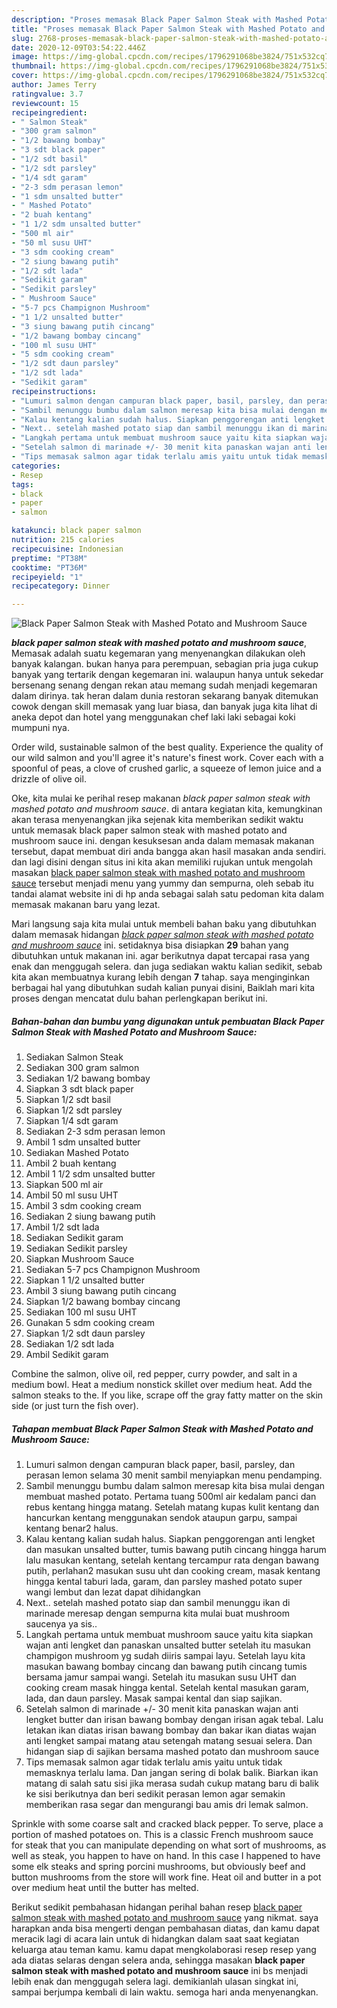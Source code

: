 ```yaml
---
description: "Proses memasak Black Paper Salmon Steak with Mashed Potato and Mushroom Sauce Lezat"
title: "Proses memasak Black Paper Salmon Steak with Mashed Potato and Mushroom Sauce Lezat"
slug: 2768-proses-memasak-black-paper-salmon-steak-with-mashed-potato-and-mushroom-sauce-lezat
date: 2020-12-09T03:54:22.446Z
image: https://img-global.cpcdn.com/recipes/1796291068be3824/751x532cq70/black-paper-salmon-steak-with-mashed-potato-and-mushroom-sauce-foto-resep-utama.jpg
thumbnail: https://img-global.cpcdn.com/recipes/1796291068be3824/751x532cq70/black-paper-salmon-steak-with-mashed-potato-and-mushroom-sauce-foto-resep-utama.jpg
cover: https://img-global.cpcdn.com/recipes/1796291068be3824/751x532cq70/black-paper-salmon-steak-with-mashed-potato-and-mushroom-sauce-foto-resep-utama.jpg
author: James Terry
ratingvalue: 3.7
reviewcount: 15
recipeingredient:
- " Salmon Steak"
- "300 gram salmon"
- "1/2 bawang bombay"
- "3 sdt black paper"
- "1/2 sdt basil"
- "1/2 sdt parsley"
- "1/4 sdt garam"
- "2-3 sdm perasan lemon"
- "1 sdm unsalted butter"
- " Mashed Potato"
- "2 buah kentang"
- "1 1/2 sdm unsalted butter"
- "500 ml air"
- "50 ml susu UHT"
- "3 sdm cooking cream"
- "2 siung bawang putih"
- "1/2 sdt lada"
- "Sedikit garam"
- "Sedikit parsley"
- " Mushroom Sauce"
- "5-7 pcs Champignon Mushroom"
- "1 1/2 unsalted butter"
- "3 siung bawang putih cincang"
- "1/2 bawang bombay cincang"
- "100 ml susu UHT"
- "5 sdm cooking cream"
- "1/2 sdt daun parsley"
- "1/2 sdt lada"
- "Sedikit garam"
recipeinstructions:
- "Lumuri salmon dengan campuran black paper, basil, parsley, dan perasan lemon selama 30 menit sambil menyiapkan menu pendamping."
- "Sambil menunggu bumbu dalam salmon meresap kita bisa mulai dengan membuat mashed potato. Pertama tuang 500ml air kedalam panci dan rebus kentang hingga matang. Setelah matang kupas kulit kentang dan hancurkan kentang menggunakan sendok ataupun garpu, sampai kentang benar2 halus."
- "Kalau kentang kalian sudah halus. Siapkan penggorengan anti lengket dan masukan unsalted butter, tumis bawang putih cincang hingga harum lalu masukan kentang, setelah kentang tercampur rata dengan bawang putih, perlahan2 masukan susu uht dan cooking cream, masak kentang hingga kental taburi lada, garam, dan parsley mashed potato super wangi lembut dan lezat dapat dihidangkan"
- "Next.. setelah mashed potato siap dan sambil menunggu ikan di marinade meresap dengan sempurna kita mulai buat mushroom saucenya ya sis.."
- "Langkah pertama untuk membuat mushroom sauce yaitu kita siapkan wajan anti lengket dan panaskan unsalted butter setelah itu masukan champigon mushroom yg sudah diiris sampai layu. Setelah layu kita masukan bawang bombay cincang dan bawang putih cincang tumis bersama jamur sampai wangi. Setelah itu masukan susu UHT dan cooking cream masak hingga kental. Setelah kental masukan garam, lada, dan daun parsley. Masak sampai kental dan siap sajikan."
- "Setelah salmon di marinade +/- 30 menit kita panaskan wajan anti lengket butter dan irisan bawang bombay dengan irisan agak tebal. Lalu letakan ikan diatas irisan bawang bombay dan bakar ikan diatas wajan anti lengket sampai matang atau setengah matang sesuai selera. Dan hidangan siap di sajikan bersama mashed potato dan mushroom sauce"
- "Tips memasak salmon agar tidak terlalu amis yaitu untuk tidak memasknya terlalu lama. Dan jangan sering di bolak balik. Biarkan ikan matang di salah satu sisi jika merasa sudah cukup matang baru di balik ke sisi berikutnya dan beri sedikit perasan lemon agar semakin memberikan rasa segar dan mengurangi bau amis dri lemak salmon."
categories:
- Resep
tags:
- black
- paper
- salmon

katakunci: black paper salmon 
nutrition: 215 calories
recipecuisine: Indonesian
preptime: "PT38M"
cooktime: "PT36M"
recipeyield: "1"
recipecategory: Dinner

---
```



![Black Paper Salmon Steak with Mashed Potato and Mushroom Sauce](https://img-global.cpcdn.com/recipes/1796291068be3824/751x532cq70/black-paper-salmon-steak-with-mashed-potato-and-mushroom-sauce-foto-resep-utama.jpg)

<b><i>black paper salmon steak with mashed potato and mushroom sauce</i></b>, Memasak adalah suatu kegemaran yang menyenangkan dilakukan oleh banyak kalangan. bukan hanya para perempuan, sebagian pria juga cukup banyak yang tertarik dengan kegemaran ini. walaupun hanya untuk sekedar bersenang senang dengan rekan atau memang sudah menjadi kegemaran dalam dirinya. tak heran dalam dunia restoran sekarang banyak ditemukan cowok dengan skill memasak yang luar biasa, dan banyak juga kita lihat di aneka depot dan hotel yang menggunakan chef laki laki sebagai koki mumpuni nya.

Order wild, sustainable salmon of the best quality. Experience the quality of our wild salmon and you&#39;ll agree it&#39;s nature&#39;s finest work. Cover each with a spoonful of peas, a clove of crushed garlic, a squeeze of lemon juice and a drizzle of olive oil.

Oke, kita mulai ke perihal resep makanan <i>black paper salmon steak with mashed potato and mushroom sauce</i>. di antara kegiatan kita, kemungkinan akan terasa menyenangkan jika sejenak kita memberikan sedikit waktu untuk memasak black paper salmon steak with mashed potato and mushroom sauce ini. dengan kesuksesan anda dalam memasak makanan tersebut, dapat membuat diri anda bangga akan hasil masakan anda sendiri. dan lagi disini dengan situs ini kita akan memiliki rujukan untuk mengolah masakan <u>black paper salmon steak with mashed potato and mushroom sauce</u> tersebut menjadi menu yang yummy dan sempurna, oleh sebab itu tandai alamat website ini di hp anda sebagai salah satu pedoman kita dalam memasak makanan baru yang lezat.


Mari langsung saja kita mulai untuk membeli bahan baku yang dibutuhkan dalam memasak hidangan <u><i>black paper salmon steak with mashed potato and mushroom sauce</i></u> ini. setidaknya bisa disiapkan <b>29</b> bahan yang dibutuhkan untuk makanan ini. agar berikutnya dapat tercapai rasa yang enak dan menggugah selera. dan juga sediakan waktu kalian sedikit, sebab kita akan membuatnya kurang lebih dengan <b>7</b> tahap. saya menginginkan berbagai hal yang dibutuhkan sudah kalian punyai disini, Baiklah mari kita proses dengan mencatat dulu bahan perlengkapan berikut ini.

<!--inarticleads1-->

##### Bahan-bahan dan bumbu yang digunakan untuk pembuatan Black Paper Salmon Steak with Mashed Potato and Mushroom Sauce:

1. Sediakan  Salmon Steak
1. Sediakan 300 gram salmon
1. Sediakan 1/2 bawang bombay
1. Siapkan 3 sdt black paper
1. Siapkan 1/2 sdt basil
1. Siapkan 1/2 sdt parsley
1. Siapkan 1/4 sdt garam
1. Sediakan 2-3 sdm perasan lemon
1. Ambil 1 sdm unsalted butter
1. Sediakan  Mashed Potato
1. Ambil 2 buah kentang
1. Ambil 1 1/2 sdm unsalted butter
1. Siapkan 500 ml air
1. Ambil 50 ml susu UHT
1. Ambil 3 sdm cooking cream
1. Sediakan 2 siung bawang putih
1. Ambil 1/2 sdt lada
1. Sediakan Sedikit garam
1. Sediakan Sedikit parsley
1. Siapkan  Mushroom Sauce
1. Sediakan 5-7 pcs Champignon Mushroom
1. Siapkan 1 1/2 unsalted butter
1. Ambil 3 siung bawang putih cincang
1. Siapkan 1/2 bawang bombay cincang
1. Sediakan 100 ml susu UHT
1. Gunakan 5 sdm cooking cream
1. Siapkan 1/2 sdt daun parsley
1. Sediakan 1/2 sdt lada
1. Ambil Sedikit garam


Combine the salmon, olive oil, red pepper, curry powder, and salt in a medium bowl. Heat a medium nonstick skillet over medium heat. Add the salmon steaks to the. If you like, scrape off the gray fatty matter on the skin side (or just turn the fish over). 

<!--inarticleads2-->

##### Tahapan membuat Black Paper Salmon Steak with Mashed Potato and Mushroom Sauce:

1. Lumuri salmon dengan campuran black paper, basil, parsley, dan perasan lemon selama 30 menit sambil menyiapkan menu pendamping.
1. Sambil menunggu bumbu dalam salmon meresap kita bisa mulai dengan membuat mashed potato. Pertama tuang 500ml air kedalam panci dan rebus kentang hingga matang. Setelah matang kupas kulit kentang dan hancurkan kentang menggunakan sendok ataupun garpu, sampai kentang benar2 halus.
1. Kalau kentang kalian sudah halus. Siapkan penggorengan anti lengket dan masukan unsalted butter, tumis bawang putih cincang hingga harum lalu masukan kentang, setelah kentang tercampur rata dengan bawang putih, perlahan2 masukan susu uht dan cooking cream, masak kentang hingga kental taburi lada, garam, dan parsley mashed potato super wangi lembut dan lezat dapat dihidangkan
1. Next.. setelah mashed potato siap dan sambil menunggu ikan di marinade meresap dengan sempurna kita mulai buat mushroom saucenya ya sis..
1. Langkah pertama untuk membuat mushroom sauce yaitu kita siapkan wajan anti lengket dan panaskan unsalted butter setelah itu masukan champigon mushroom yg sudah diiris sampai layu. Setelah layu kita masukan bawang bombay cincang dan bawang putih cincang tumis bersama jamur sampai wangi. Setelah itu masukan susu UHT dan cooking cream masak hingga kental. Setelah kental masukan garam, lada, dan daun parsley. Masak sampai kental dan siap sajikan.
1. Setelah salmon di marinade +/- 30 menit kita panaskan wajan anti lengket butter dan irisan bawang bombay dengan irisan agak tebal. Lalu letakan ikan diatas irisan bawang bombay dan bakar ikan diatas wajan anti lengket sampai matang atau setengah matang sesuai selera. Dan hidangan siap di sajikan bersama mashed potato dan mushroom sauce
1. Tips memasak salmon agar tidak terlalu amis yaitu untuk tidak memasknya terlalu lama. Dan jangan sering di bolak balik. Biarkan ikan matang di salah satu sisi jika merasa sudah cukup matang baru di balik ke sisi berikutnya dan beri sedikit perasan lemon agar semakin memberikan rasa segar dan mengurangi bau amis dri lemak salmon.


Sprinkle with some coarse salt and cracked black pepper. To serve, place a portion of mashed potatoes on. This is a classic French mushroom sauce for steak that you can manipulate depending on what sort of mushrooms, as well as steak, you happen to have on hand. In this case I happened to have some elk steaks and spring porcini mushrooms, but obviously beef and button mushrooms from the store will work fine. Heat oil and butter in a pot over medium heat until the butter has melted. 

Berikut sedikit pembahasan hidangan perihal bahan resep <u>black paper salmon steak with mashed potato and mushroom sauce</u> yang nikmat. saya harapkan anda bisa mengerti dengan pembahasan diatas, dan kamu dapat meracik lagi di acara lain untuk di hidangkan dalam saat saat kegiatan keluarga atau teman kamu. kamu dapat mengkolaborasi resep resep yang ada diatas selaras dengan selera anda, sehingga masakan <b>black paper salmon steak with mashed potato and mushroom sauce</b> ini bs menjadi lebih enak dan menggugah selera lagi. demikianlah ulasan singkat ini, sampai berjumpa kembali di lain waktu. semoga hari anda menyenangkan.
